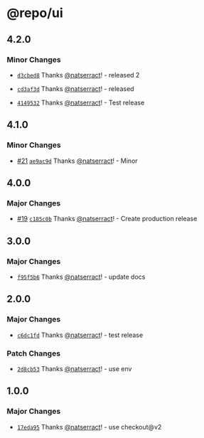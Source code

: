 # @repo/ui

## 4.2.0

### Minor Changes

- [`d3cbed8`](https://github.com/natserract/frontend-automation/commit/d3cbed804839bd8b71c7d80824bb9c204d87792a) Thanks [@natserract](https://github.com/natserract)! - released 2

- [`cd3af3d`](https://github.com/natserract/frontend-automation/commit/cd3af3d42e3c93e89b0a9495d56a9563a3976008) Thanks [@natserract](https://github.com/natserract)! - released

- [`4149532`](https://github.com/natserract/frontend-automation/commit/4149532272dca80eac06c6e82df40f774ae5f990) Thanks [@natserract](https://github.com/natserract)! - Test release

## 4.1.0

### Minor Changes

- [#21](https://github.com/natserract/frontend-automation/pull/21) [`ae9ac9d`](https://github.com/natserract/frontend-automation/commit/ae9ac9d46aaa6b79a67f42a48ccef886860c0718) Thanks [@natserract](https://github.com/natserract)! - Minor

## 4.0.0

### Major Changes

- [#19](https://github.com/natserract/frontend-automation/pull/19) [`c185c0b`](https://github.com/natserract/frontend-automation/commit/c185c0b47077a0ba057542df5a9d7ccb5145c9ab) Thanks [@natserract](https://github.com/natserract)! - Create production release

## 3.0.0

### Major Changes

- [`f95f5b6`](https://github.com/natserract/frontend-automation/commit/f95f5b6f51766d51a12a071c750277068a1a7689) Thanks [@natserract](https://github.com/natserract)! - update docs

## 2.0.0

### Major Changes

- [`c6dc1fd`](https://github.com/natserract/frontend-automation/commit/c6dc1fd20e17cb1e0de8cfa3b38c77e8394c1589) Thanks [@natserract](https://github.com/natserract)! - test release

### Patch Changes

- [`2d8cb53`](https://github.com/natserract/frontend-automation/commit/2d8cb530e810fb0e4abccca3f7abef4c07a9c5d0) Thanks [@natserract](https://github.com/natserract)! - use env

## 1.0.0

### Major Changes

- [`17eda95`](https://github.com/natserract/frontend-automation/commit/17eda95ddc3673d9912f10c1d2a6ef2976f79dce) Thanks [@natserract](https://github.com/natserract)! - use checkout@v2
